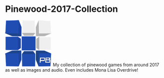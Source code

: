 # Pinewood-2017-Collection
![Logo](https://github.com/HelloWorld22946/Pinewood-2017-Collection/blob/aa590ef14a82fcaf63edaed5b1d149efc90ebcf3/images/PinewoodMain.png)
My collection of pinewood games from around 2017 as well as images and audio.
Even includes Mona Lisa Overdrive!
